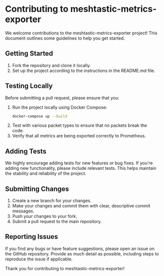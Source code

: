 # Contributing to meshtastic-metrics-exporter

We welcome contributions to the meshtastic-metrics-exporter project! This document outlines some guidelines to help you get started.

## Getting Started

1. Fork the repository and clone it locally.
2. Set up the project according to the instructions in the README.md file.

## Testing Locally

Before submitting a pull request, please ensure that you:

1. Run the project locally using Docker Compose:
   ```bash
   docker-compose up --build
   ```
2. Test with various packet types to ensure that no packets break the code.
3. Verify that all metrics are being exported correctly to Prometheus.

## Adding Tests

We highly encourage adding tests for new features or bug fixes. If you're adding new functionality, please include relevant tests. This helps maintain the stability and reliability of the project.

## Submitting Changes

1. Create a new branch for your changes.
2. Make your changes and commit them with clear, descriptive commit messages.
3. Push your changes to your fork.
4. Submit a pull request to the main repository.

## Reporting Issues

If you find any bugs or have feature suggestions, please open an issue on the GitHub repository. Provide as much detail as possible, including steps to reproduce the issue if applicable.

Thank you for contributing to meshtastic-metrics-exporter!
